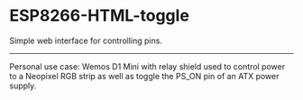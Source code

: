 # ESP8266-HTML-toggle
Simple web interface for controlling pins.

---

Personal use case: Wemos D1 Mini with relay shield used to control power to a Neopixel RGB strip as well as toggle the PS_ON pin of an ATX power supply.
